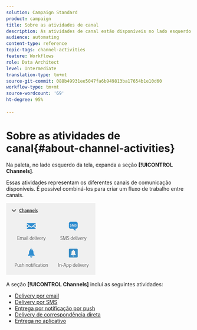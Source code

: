 ```yaml
---
solution: Campaign Standard
product: campaign
title: Sobre as atividades de canal
description: As atividades de canal estão disponíveis no lado esquerdo da tela.
audience: automating
content-type: reference
topic-tags: channel-activities
feature: Workflows
role: Data Architect
level: Intermediate
translation-type: tm+mt
source-git-commit: 088b49931ee5047fa6b949813ba17654b1e10d60
workflow-type: tm+mt
source-wordcount: '69'
ht-degree: 95%

---
```



# Sobre as atividades de canal{#about-channel-activities}

Na paleta, no lado esquerdo da tela, expanda a seção **[!UICONTROL Channels]**.

Essas atividades representam os diferentes canais de comunicação disponíveis. É possível combiná-los para criar um fluxo de trabalho entre canais.

![](assets/wkf_channels_activities.png)

A seção **[!UICONTROL Channels]** inclui as seguintes atividades:

* [Delivery por email](../../automating/using/email-delivery.md)
* [Delivery por SMS](../../automating/using/sms-delivery.md)
* [Entrega por notificação por push](../../automating/using/push-notification-delivery.md)
* [Delivery de correspondência direta](../../automating/using/direct-mail-delivery.md)
* [Entrega no aplicativo](../../automating/using/in-app-delivery.md)

